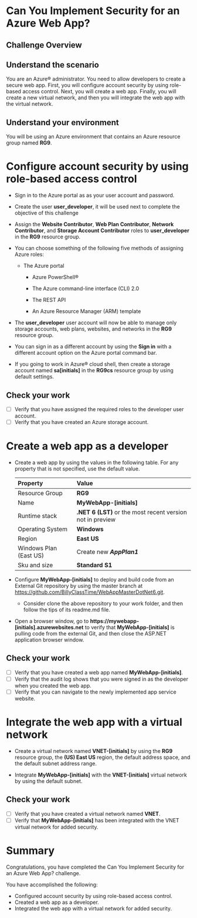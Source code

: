 # Can You Implement Security for an Azure Web App?

## Challenge Overview

## Understand the scenario

You are an Azure® administrator. You need to allow developers to create a secure web app. First, you will configure account security by using role-based access control. Next, you will create a web app. Finally, you will create a new virtual network, and then you will integrate the web app with the virtual network.

## Understand your environment

You will be using an Azure environment that contains an Azure resource group named **RG9**.

# Configure account security by using role-based access control

- Sign in to the Azure portal as as your user account and password.

- Create the user **user_developer**, it will be used next to complete the objective of this challenge

- Assign the **Website Contributor**, **Web Plan Contributor**, **Network Contributor**, and **Storage Account Contributor** roles to **user_developer** in the **RG9** resource group.

- You can choose something of the following five methods of assigning Azure roles:

  - The Azure portal
  
  
    - Azure PowerShell®
  
  
    - The Azure command-line interface (CLI) 2.0
  
  
    - The REST API
  
  
    - An Azure Resource Manager (ARM) template
  


- The **user_developer** user account will now be able to manage only storage accounts, web plans, websites, and networks in the **RG9** resource group.

- You can sign in as a different account by using the **Sign in** with a different account option on the Azure portal command bar.

- If you going to work in Azure® cloud shell, then create a storage account named **sa[initials]** in the **RG9cs** resource group by using default settings.

## Check your work

- [ ] Verify that you have assigned the required roles to the developer user account.
- [ ] Verify that you have created an Azure storage account.

# Create a web app as a developer

- Create a web app by using the values in the following table. For any property that is not specified, use the default value.

  | Property               | Value                                                      |
  | :--------------------- | :--------------------------------------------------------- |
  | Resource Group         | **RG9**                                                    |
  | Name                   | **MyWebApp-[initials]**                                    |
  | Runtime stack          | **.NET 6 (LST)** or the most recent version not in preview |
  | Operating System       | **Windows**                                                |
  | Region                 | **East US**                                                |
  | Windows Plan (East US) | Create new ***AppPlan1***                                  |
  | Sku and size           | **Standard S1**                                            |

- Configure **MyWebApp-[initials]** to deploy and build code from an External Git repository by using the master branch at https://github.com/BillyClassTime/WebAppMasterDotNet6.git.

	- Consider clone the above repository to your work folder, and then follow the tips of its readme.md file.
- Open a browser window, go to **https://mywebapp-[initials].azurewebsites.net** to verify that **MyWebApp-[initials]** is pulling code from the external Git,  and then close the ASP.NET application browser window.

## Check your work

- [ ] Verify that you have created a web app named **MyWebApp-[initials]**.
- [ ] Verify that the audit log shows that you were signed in as the developer when you created the web app.
- [ ] Verify that you can navigate to the newly implemented app service website.

# Integrate the web app with a virtual network

- Create a virtual network named **VNET-[initials]** by using the **RG9** resource group, the **(US) East US** region, the default address space, and the default subnet address range.

- Integrate **MyWebApp-[initials]** with the **VNET-[initials]** virtual network by using the default subnet.

## Check your work

- [ ] Verify that you have created a virtual network named **VNET**.
- [ ] Verify that **MyWebApp-[initials]**  has been integrated with the VNET virtual network for added security.

# Summary

Congratulations, you have completed the Can You Implement Security for an Azure Web App? challenge.

You have accomplished the following:

- Configured account security by using role-based access control.
- Created a web app as a developer.
- Integrated the web app with a virtual network for added security.